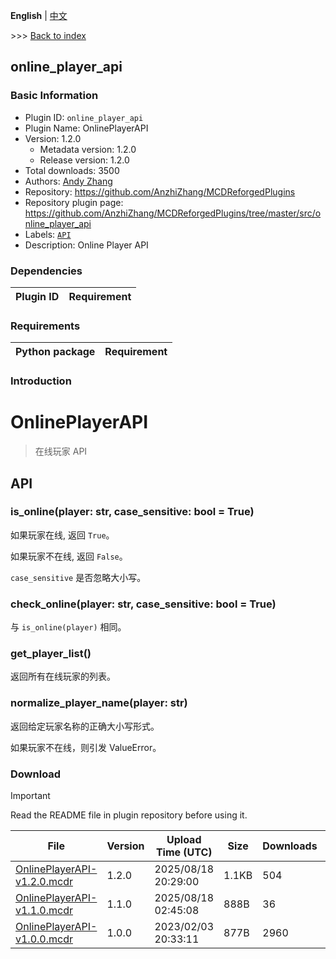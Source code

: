 **English** | [中文](readme-zh_cn.md)

\>\>\> [Back to index](/readme.md)

## online_player_api

### Basic Information

- Plugin ID: `online_player_api`
- Plugin Name: OnlinePlayerAPI
- Version: 1.2.0
  - Metadata version: 1.2.0
  - Release version: 1.2.0
- Total downloads: 3500
- Authors: [Andy Zhang](https://github.com/AnzhiZhang)
- Repository: https://github.com/AnzhiZhang/MCDReforgedPlugins
- Repository plugin page: https://github.com/AnzhiZhang/MCDReforgedPlugins/tree/master/src/online_player_api
- Labels: [`API`](/labels/api/readme.md)
- Description: Online Player API

### Dependencies

| Plugin ID | Requirement |
| --- | --- |

### Requirements

| Python package | Requirement |
| --- | --- |

### Introduction

# OnlinePlayerAPI

> 在线玩家 API

## API

### is_online(player: str, case_sensitive: bool = True)

如果玩家在线, 返回 `True`。

如果玩家不在线, 返回 `False`。

`case_sensitive` 是否忽略大小写。

### check_online(player: str, case_sensitive: bool = True)

与 `is_online(player)` 相同。

### get_player_list()

返回所有在线玩家的列表。

### normalize_player_name(player: str)

返回给定玩家名称的正确大小写形式。

如果玩家不在线，则引发 ValueError。

### Download

> [!IMPORTANT]
> Read the README file in plugin repository before using it.

| File | Version | Upload Time (UTC) | Size | Downloads | Operations |
| --- | --- | --- | --- | --- | --- |
| [OnlinePlayerAPI-v1.2.0.mcdr](https://github.com/AnzhiZhang/MCDReforgedPlugins/releases/tag/online_player_api-v1.2.0) | 1.2.0 | 2025/08/18 20:29:00 | 1.1KB | 504 | [Download](https://github.com/AnzhiZhang/MCDReforgedPlugins/releases/download/online_player_api-v1.2.0/OnlinePlayerAPI-v1.2.0.mcdr) |
| [OnlinePlayerAPI-v1.1.0.mcdr](https://github.com/AnzhiZhang/MCDReforgedPlugins/releases/tag/online_player_api-v1.1.0) | 1.1.0 | 2025/08/18 02:45:08 | 888B | 36 | [Download](https://github.com/AnzhiZhang/MCDReforgedPlugins/releases/download/online_player_api-v1.1.0/OnlinePlayerAPI-v1.1.0.mcdr) |
| [OnlinePlayerAPI-v1.0.0.mcdr](https://github.com/AnzhiZhang/MCDReforgedPlugins/releases/tag/online_player_api-v1.0.0) | 1.0.0 | 2023/02/03 20:33:11 | 877B | 2960 | [Download](https://github.com/AnzhiZhang/MCDReforgedPlugins/releases/download/online_player_api-v1.0.0/OnlinePlayerAPI-v1.0.0.mcdr) |

